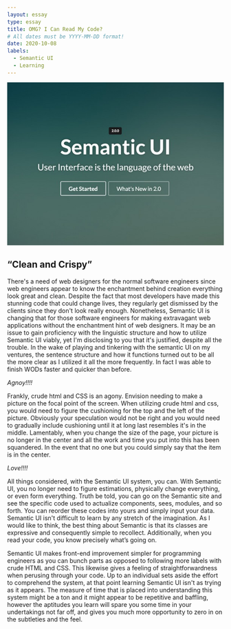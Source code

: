 ```yaml
---
layout: essay
type: essay
title: OMG? I Can Read My Code?
# All dates must be YYYY-MM-DD format!
date: 2020-10-08
labels:
  - Semantic UI
  - Learning 
---
```



<img class="ui medium left floated image" src="../images/ui.jpg">

## “Clean and Crispy”

There's a need of web designers for the normal software engineers since web engineers appear to know
the enchantment behind creation everything look great and clean. Despite the fact that most developers
have made this stunning code that could change lives, they regularly get dismissed by the clients since
they don't look really enough. Nonetheless, Semantic UI is changing that for those software engineers
for making extravagant web applications without the enchantment hint of web designers. It may be an
issue to gain proficiency with the linguistic structure and how to utilize Semantic UI viably, yet I'm
disclosing to you that it's justified, despite all the trouble. In the wake of playing and tinkering with the
semantic UI on my ventures, the sentence structure and how it functions turned out to be all the more
clear as I utilized it all the more frequently. In fact I was able to finish WODs faster and quicker than
before.

*Agnoy!!!!*

Frankly, crude html and CSS is an agony. Envision needing to make a picture on the focal point of the screen. When utilizing crude html and css, you would need to figure the cushioning for the top and the left of the picture. Obviously your speculation would not be right and you would need to gradually include cushioning until it at long last resembles it's in the middle. Lamentably, when you change the size of the page, your picture is no longer in the center and all the work and time you put into this has been squandered. In the event that no one but you could simply say that the item is in the center. 


*Love!!!!*

All things considered, with the Semantic UI system, you can. With Semantic UI, you no longer need to figure estimations, physically change everything, or even form everything. Truth be told, you can go on the Semantic site and see the specific code used to actualize components, sees, modules, and so forth. You can reorder these codes into yours and simply input your data. Semantic UI isn't difficult to learn by any stretch of the imagination. As I would like to think, the best thing about Semantic is that its classes are expressive and consequently simple to recollect. Additionally, when you read your code, you know precisely what’s going on. 

Semantic UI makes front-end improvement simpler for programming engineers as you can bunch parts as opposed to following more labels with crude HTML and CSS. This likewise gives a feeling of straightforwardness when perusing through your code. Up to an individual sets aside the effort to comprehend the system, at that point learning Semantic UI isn't as trying as it appears. The measure of time that is placed into understanding this system might be a ton and it might appear to be repetitive and baffling, however the aptitudes you learn will spare you some time in your undertakings not far off, and gives you much more opportunity to zero in on the subtleties and the feel.
